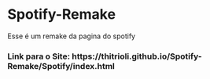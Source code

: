 # Spotify-Remake
Esse é um remake da pagina do spotify
<H3>Link para o Site: https://thitrioli.github.io/Spotify-Remake/Spotify/index.html</H3>
